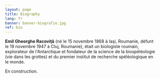 ```yaml
---
layout: page
title: Biography
lang: fr
banner: banner-biografie.jpg
ref: bio
---
```



**Emil Gheorghe Racoviţă** (né le 15 novembre 1868 à Iaşi, Roumanie, défunt
le 19 novembre 1947 à Cluj, Roumanie), était un biologiste roumain,
explorateur de l'Antarctique et fondateur de la science de la biospéléologie
(vie dans les grottes) et du premier institut de recherche spéléologique en
le monde.

En construction.
